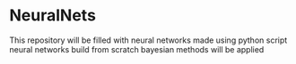 # NeuralNets

This repository will be filled with neural networks made using python script
neural networks build from scratch
bayesian methods will be applied

